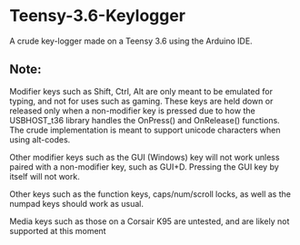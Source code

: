 # Teensy-3.6-Keylogger
A crude key-logger made on a Teensy 3.6 using the Arduino IDE.



## Note:

Modifier keys such as Shift, Ctrl, Alt are only meant to be emulated for typing, and not for uses such as gaming. These keys are held down or released only when a non-modifier key is pressed due to how the USBHOST_t36 library handles the OnPress() and OnRelease() functions. The crude implementation is meant to support unicode characters when using alt-codes.

Other modifier keys such as the GUI (Windows) key will not work unless paired with a non-modifier key, such as GUI+D. Pressing the GUI key by itself will not work.

Other keys such as the function keys, caps/num/scroll locks, as well as the numpad keys should work as usual. 

Media keys such as those on a Corsair K95 are untested, and are likely not supported at this moment
